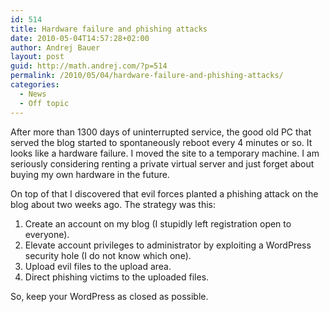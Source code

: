 ```yaml
---
id: 514
title: Hardware failure and phishing attacks
date: 2010-05-04T14:57:28+02:00
author: Andrej Bauer
layout: post
guid: http://math.andrej.com/?p=514
permalink: /2010/05/04/hardware-failure-and-phishing-attacks/
categories:
  - News
  - Off topic
---
```

After more than 1300 days of uninterrupted service, the good old PC that served the blog started to spontaneously reboot every 4 minutes or so. It looks like a hardware failure. I moved the site to a temporary machine. I am seriously considering renting a private virtual server and just forget about buying my own hardware in the future.

On top of that I discovered that evil forces planted a phishing attack on the blog about two weeks ago. The strategy was this:

  1. Create an account on my blog (I stupidly left registration open to everyone).
  2. Elevate account privileges to administrator by exploiting a WordPress security hole (I do not know which one).
  3. Upload evil files to the upload area.
  4. Direct phishing victims to the uploaded files.

So, keep your WordPress as closed as possible.
